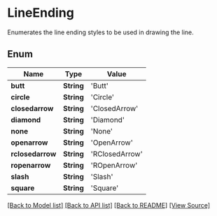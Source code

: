 # LineEnding
Enumerates the line ending styles to be used in drawing the line.

## Enum
Name | Type | Value
------------ | ------------- | -------------
**butt** | **String** | 'Butt'
**circle** | **String** | 'Circle'
**closedarrow** | **String** | 'ClosedArrow'
**diamond** | **String** | 'Diamond'
**none** | **String** | 'None'
**openarrow** | **String** | 'OpenArrow'
**rclosedarrow** | **String** | 'RClosedArrow'
**ropenarrow** | **String** | 'ROpenArrow'
**slash** | **String** | 'Slash'
**square** | **String** | 'Square'

[[Back to Model list]](../README.md#documentation-for-models) [[Back to API list]](../README.md#documentation-for-api-endpoints) [[Back to README]](../README.md) [[View Source]](../AsposePdfCloud/Models/LineEnding.ts)

